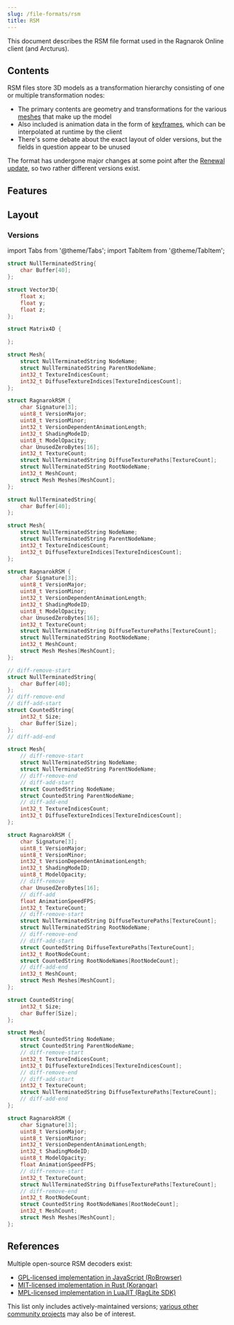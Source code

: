 ```yaml
---
slug: /file-formats/rsm
title: RSM
---
```


This document describes the RSM file format used in the Ragnarok Online client (and Arcturus).

## Contents

RSM files store 3D models as a transformation hierarchy consisting of one or multiple transformation nodes:

- The primary contents are geometry and transformations for the various [meshes](https://en.wikipedia.org/wiki/Polygon_mesh) that make up the model
- Also included is animation data in the form of [keyframes](https://docs.blender.org/manual/en/latest/animation/keyframes/introduction.html), which can be interpolated at runtime by the client
- There's some debate about the exact layout of older versions, but the fields in question appear to be unused

The format has undergone major changes at some point after the [Renewal update](https://irowiki.org/wiki/Renewal), so two rather different versions exist.

## Features

## Layout

### Versions

import Tabs from '@theme/Tabs';
import TabItem from '@theme/TabItem';


<Tabs>
<TabItem value="1.4" label="Version 1.4">

```cpp title="RSM File Format (v1.4)"
struct NullTerminatedString{
    char Buffer[40];
};

struct Vector3D{
    float x;
    float y;
    float z;
};

struct Matrix4D {

};

struct Mesh{
    struct NullTerminatedString NodeName;
    struct NullTerminatedString ParentNodeName;
    int32_t TextureIndicesCount;
    int32_t DiffuseTextureIndices[TextureIndicesCount];
};

struct RagnarokRSM {
    char Signature[3];
    uint8_t VersionMajor;
    uint8_t VersionMinor;
    int32_t VersionDependentAnimationLength;
    int32_t ShadingModeID;
    uint8_t ModelOpacity;
    char UnusedZeroBytes[16];
    int32_t TextureCount;
    struct NullTerminatedString DiffuseTexturePaths[TextureCount];
    struct NullTerminatedString RootNodeName;
    int32_t MeshCount;
    struct Mesh Meshes[MeshCount];
};
```

</TabItem>
<TabItem value="1.5" label="Version 1.5">

```cpp title="RSM File Format (v1.5)"
struct NullTerminatedString{
    char Buffer[40];
};

struct Mesh{
    struct NullTerminatedString NodeName;
    struct NullTerminatedString ParentNodeName;
    int32_t TextureIndicesCount;
    int32_t DiffuseTextureIndices[TextureIndicesCount];
};

struct RagnarokRSM {
    char Signature[3];
    uint8_t VersionMajor;
    uint8_t VersionMinor;
    int32_t VersionDependentAnimationLength;
    int32_t ShadingModeID;
    uint8_t ModelOpacity;
    char UnusedZeroBytes[16];
    int32_t TextureCount;
    struct NullTerminatedString DiffuseTexturePaths[TextureCount];
    struct NullTerminatedString RootNodeName;
    int32_t MeshCount;
    struct Mesh Meshes[MeshCount];
};
```

</TabItem>
<TabItem value="2.2" label="Version 2.2">

```cpp title="RSM File Format (v2.2)"
// diff-remove-start
struct NullTerminatedString{
    char Buffer[40];
};
// diff-remove-end
// diff-add-start
struct CountedString{
    int32_t Size;
    char Buffer[Size];
};
// diff-add-end

struct Mesh{
    // diff-remove-start
    struct NullTerminatedString NodeName;
    struct NullTerminatedString ParentNodeName;
    // diff-remove-end
    // diff-add-start
    struct CountedString NodeName;
    struct CountedString ParentNodeName;
    // diff-add-end
    int32_t TextureIndicesCount;
    int32_t DiffuseTextureIndices[TextureIndicesCount];
};

struct RagnarokRSM {
    char Signature[3];
    uint8_t VersionMajor;
    uint8_t VersionMinor;
    int32_t VersionDependentAnimationLength;
    int32_t ShadingModeID;
    uint8_t ModelOpacity;
    // diff-remove
    char UnusedZeroBytes[16];
    // diff-add
    float AnimationSpeedFPS;
    int32_t TextureCount;
    // diff-remove-start
    struct NullTerminatedString DiffuseTexturePaths[TextureCount];
    struct NullTerminatedString RootNodeName;
    // diff-remove-end
    // diff-add-start
    struct CountedString DiffuseTexturePaths[TextureCount];
    int32_t RootNodeCount;
    struct CountedString RootNodeNames[RootNodeCount];
    // diff-add-end
    int32_t MeshCount;
    struct Mesh Meshes[MeshCount];
};
```

</TabItem>
<TabItem value="2.3" label="Version 2.3">

```cpp title="RSM File Format (v2.3)"
struct CountedString{
    int32_t Size;
    char Buffer[Size];
};

struct Mesh{
    struct CountedString NodeName;
    struct CountedString ParentNodeName;
    // diff-remove-start
    int32_t TextureIndicesCount;
    int32_t DiffuseTextureIndices[TextureIndicesCount];
    // diff-remove-end
    // diff-add-start
    int32_t TextureCount;
    struct NullTerminatedString DiffuseTexturePaths[TextureCount];
    // diff-add-end
};

struct RagnarokRSM {
    char Signature[3];
    uint8_t VersionMajor;
    uint8_t VersionMinor;
    int32_t VersionDependentAnimationLength;
    int32_t ShadingModeID;
    uint8_t ModelOpacity;
    float AnimationSpeedFPS;
    // diff-remove-start
    int32_t TextureCount;
    struct NullTerminatedString DiffuseTexturePaths[TextureCount];
    // diff-remove-end
    int32_t RootNodeCount;
    struct CountedString RootNodeNames[RootNodeCount];
    int32_t MeshCount;
    struct Mesh Meshes[MeshCount];
};
```

</TabItem>
</Tabs>

## References

Multiple open-source RSM decoders exist:

- [GPL-licensed implementation in JavaScript (RoBrowser)](https://github.com/MrAntares/roBrowserLegacy/blob/master/src/Loaders/Model.js)
- [MIT-licensed implementation in Rust (Korangar)](https://github.com/vE5li/korangar/blob/main/src/loaders/model/mod.rs)
- [MPL-licensed implementation in LuaJIT (RagLite SDK)](https://github.com/RagnarokResearchLab/RagLite/blob/main/Core/FileFormats/RagnarokRSM.lua)

This list only includes actively-maintained versions; [various other community projects](/community-projects) may also be of interest.